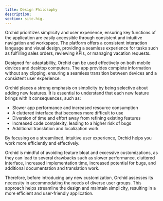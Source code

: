 ```yaml
---
title: Design Philosophy
description:
section: site.hig.
---
```



Orchid prioritizes simplicity and user experience, ensuring key functions of the application are easily accessible through consistent and intuitive navigation and workspace. The platform offers a consistent interaction language and visual design, providing a seamless experience for tasks such as fulfilling sales orders, reviewing KPIs, or managing vacation requests.

Designed for adaptability, Orchid can be used effectively on both mobile devices and desktop computers. The app provides complete information without any clipping, ensuring a seamless transition between devices and a consistent user experience.


Orchid places a strong emphasis on simplicity by being selective about adding new features. It is essential to understand that each new feature brings with it consequences, such as:

* Slower app performance and increased resource consumption
* A cluttered interface that becomes more difficult to use
* Diversion of time and effort away from refining existing features
* Increased code complexity, leading to a higher risk of bugs
* Additional translation and localization work


By focusing on a streamlined, intuitive user experience, Orchid helps you work more efficiently and effectively.

Orchid is mindful of avoiding feature bloat and excessive customizations, as they can lead to several drawbacks such as slower performance, cluttered interface, increased implementation time, increased potential for bugs, and additional documentation and translation work.

Therefore, before introducing any new customization, Orchid assesses its necessity in accommodating the needs of diverse user groups. This approach helps streamline the design and maintain simplicity, resulting in a more efficient and user-friendly application.


